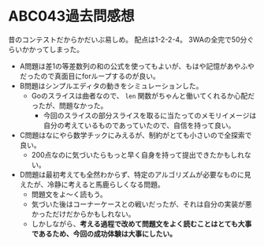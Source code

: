 # ABC043過去問感想

昔のコンテストだからかだいぶ易しめ。
配点は1-2-2-4。
3WAの全完で50分ぐらいかかってしまった。

- A問題は差1の等差数列の和の公式を使ってもよいが、もはや記憶があやふやだったので真面目にforループするのが良い。
- B問題はシンプルエディタの動きをシミュレーションした。
  - Goのスライスは曲者なので、 `len` 関数がちゃんと働いてくれるか心配だったが、問題なかった。
    - 今回のスライスの部分スライスを取るに当たってのメモリイメージは自分の考えているものであっていたので、自信を持って良い。
- C問題はなにやら数学チックにみえるが、制約がとても小さいので全探索で良い。
  - 200点なのに気づいたらもっと早く自身を持って提出できたかもしれない。
- D問題は最初考えても全然わからず、特定のアルゴリズムが必要なものに見えたが、冷静に考えると馬鹿らしくなる問題。
  - 問題文をよ〜く読もう。
  - 気づいた後はコーナーケースとの戦いだったが、それは自分の実装が悪かっただけだからかもしれない。
  - しかしながら、**考える過程で改めて問題文をよく読むことはとても大事であるため、今回の成功体験は大事にしたい。**


